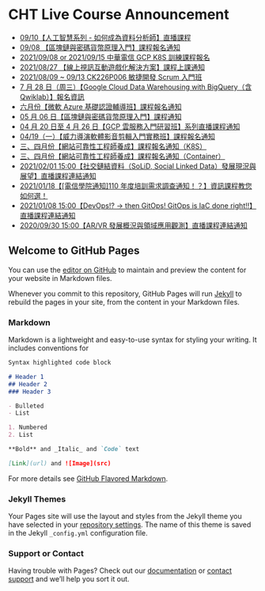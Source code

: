 # CHT Live Course Announcement

- [09/10【人工智慧系列 - 如何成為資料分析師】直播課程](https://oneleo.github.io/cht-live/cht-live_20210910.html)
- [09/08 【區塊鏈與密碼貨幣原理入門】課程報名通知](https://oneleo.github.io/cht-live/cht-live_20210908.html)
- [2021/09/08 or 2021/09/15 中華電信 GCP K8S 訓練課程報名](https://oneleo.github.io/cht-live/cht-live_20210908-0915.html)
- [2021/08/27 【線上視訊互動遊戲化解決方案】課程上課通知](https://oneleo.github.io/cht-live/cht-live_20210827.html)
- [2021/08/09 ~ 09/13 CK226P006 敏捷開發 Scrum 入門班](https://oneleo.github.io/cht-live/cht-live_20210809-0913.html)
- [7 月 28 日（周三）【Google Cloud Data Warehousing with BigQuery（含 Qwiklab）】報名資訊](https://oneleo.github.io/cht-live/cht-live_20210728.html)
- [六月份【微軟 Azure 基礎認證輔導班】課程報名通知](https://oneleo.github.io/cht-live/cht-live_20210607-0617.html)
- [05 月 06 日【區塊鏈與密碼貨幣原理入門】課程通知](https://oneleo.github.io/cht-live/cht-live_20210506.html)
- [04 月 20 日至 4 月 26 日【GCP 雲服務入門研習班】系列直播課程通知](https://oneleo.github.io/cht-live/cht-live_20210421.html)
- [04/19（一）【威力導演軟體影音剪輯入門實務班】課程報名通知](https://oneleo.github.io/cht-live/cht-live_20210419.html)
- [三、四月份【網站可靠性工程師養成】課程報名通知（K8S）](https://oneleo.github.io/cht-live/cht-live_20210310.html)
- [三、四月份【網站可靠性工程師養成】課程報名通知（Container）](https://oneleo.github.io/cht-live/cht-live_20210223.html)
- [2021/02/01 15:00【社交鏈結資料（SoLiD, Social Linked Data）發展現況與展望】直播課程連結通知](https://oneleo.github.io/cht-live/cht-live_20210201.html)
- [2021/01/18【[電信學院通知]110 年度培訓需求調查通知！？】資訊課程教您如何選！](https://oneleo.github.io/cht-live/cht-live_20210118.html)
- [2021/01/08 15:00【DevOps!? → then GitOps! GitOps is IaC done right!!】直播課程連結通知](https://oneleo.github.io/cht-live/cht-live_20210108.html)
- [2020/09/30 15:00【AR/VR 發展概況與領域應用觀測】直播課程連結通知](https://oneleo.github.io/cht-live/cht-live_20200930.html)

## Welcome to GitHub Pages

You can use the [editor on GitHub](https://github.com/oneleo/cht-live/edit/master/README.md) to maintain and preview the content for your website in Markdown files.

Whenever you commit to this repository, GitHub Pages will run [Jekyll](https://jekyllrb.com/) to rebuild the pages in your site, from the content in your Markdown files.

### Markdown

Markdown is a lightweight and easy-to-use syntax for styling your writing. It includes conventions for

```markdown
Syntax highlighted code block

# Header 1
## Header 2
### Header 3

- Bulleted
- List

1. Numbered
2. List

**Bold** and _Italic_ and `Code` text

[Link](url) and ![Image](src)
```

For more details see [GitHub Flavored Markdown](https://guides.github.com/features/mastering-markdown/).

### Jekyll Themes

Your Pages site will use the layout and styles from the Jekyll theme you have selected in your [repository settings](https://github.com/oneleo/cht-live/settings). The name of this theme is saved in the Jekyll `_config.yml` configuration file.

### Support or Contact

Having trouble with Pages? Check out our [documentation](https://help.github.com/categories/github-pages-basics/) or [contact support](https://github.com/contact) and we’ll help you sort it out.
